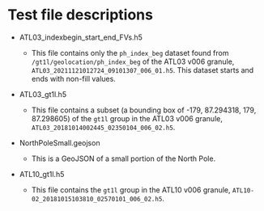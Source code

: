 # Test file descriptions

* ATL03_indexbegin_start_end_FVs.h5<br/>
  * This file contains only the `ph_index_beg` dataset found from
  `/gt1l/geolocation/ph_index_beg` of the ATL03 v006 granule,
  `ATL03_20211121012724_09101307_006_01.h5`. This dataset starts
  and ends with non-fill values.

* ATL03_gt1l.h5<br/>
  * This file contains a subset (a bounding box of -179, 87.294318, 179, 87.298605) of the
  `gt1l` group in the ATL03 v006 granule, `ATL03_20181014002445_02350104_006_02.h5`.

* NorthPoleSmall.geojson<br/>
  * This is a GeoJSON of a small portion of the North Pole.

* ATL10_gt1l.h5<br/>
  * This file contains the `gt1l` group in the ATL10 v006 granule,
  `ATL10-02_20181015103810_02570101_006_02.h5`.